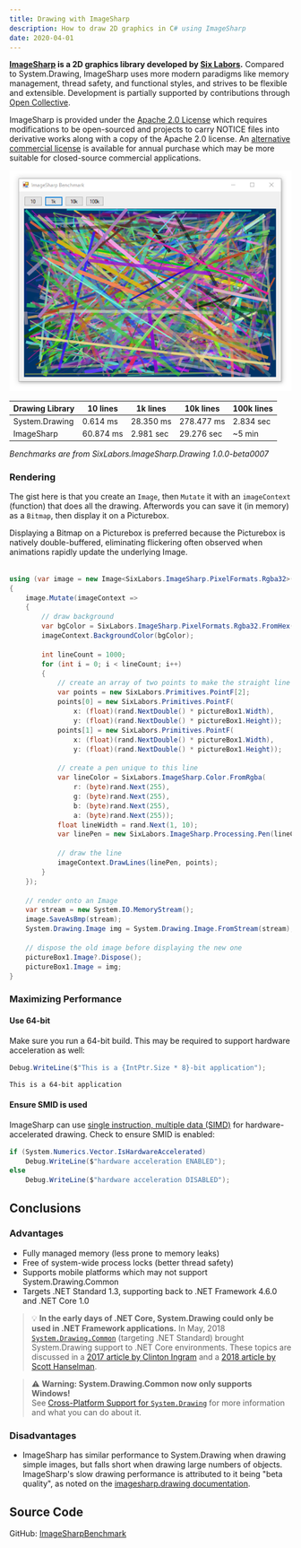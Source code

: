 ```yaml
---
title: Drawing with ImageSharp
description: How to draw 2D graphics in C# using ImageSharp
date: 2020-04-01
---
```


**[ImageSharp](https://github.com/SixLabors/ImageSharp) is a 2D graphics library developed by [Six Labors](https://sixlabors.com/).** Compared to System.Drawing, ImageSharp uses more modern paradigms like memory management, thread safety, and functional styles, and strives to be flexible and extensible. Development is partially supported by contributions through [Open Collective](https://opencollective.com/sixlabors).

ImageSharp is provided under the [Apache 2.0 License](https://github.com/SixLabors/ImageSharp/blob/master/LICENSE) which requires modifications to be open-sourced and projects to carry NOTICE files into derivative works along with a copy of the Apache 2.0 license. An [alternative commercial license](https://sixlabors.com/pricing/license) is available for annual purchase which may be more suitable for closed-source commercial applications.

<img src="drawing-with-imagesharp.png" class="d-block mx-auto">

<div class="text-center">
<div class="mx-auto d-inline-block">

Drawing Library | 10 lines | 1k lines | 10k lines | 100k lines
---|---|---|---|---
System.Drawing | 0.614 ms | 28.350 ms | 278.477 ms | 2.834 sec
ImageSharp | 60.874 ms | 2.981 sec | 29.276 sec | ~5 min

_Benchmarks are from SixLabors.ImageSharp.Drawing 1.0.0-beta0007_

</div>
</div>

### Rendering

The gist here is that you create an `Image`, then `Mutate` it with an `imageContext` (function) that does all the drawing. Afterwords you can save it (in memory) as a `Bitmap`, then display it on a Picturebox. 

Displaying a Bitmap on a Picturebox is preferred because the Picturebox is natively double-buffered, eliminating flickering often observed when animations rapidly update the underlying Image.

```cs

using (var image = new Image<SixLabors.ImageSharp.PixelFormats.Rgba32>(600, 400))
{
    image.Mutate(imageContext =>
    {
        // draw background
        var bgColor = SixLabors.ImageSharp.PixelFormats.Rgba32.FromHex("#003366");
        imageContext.BackgroundColor(bgColor);

        int lineCount = 1000;
        for (int i = 0; i < lineCount; i++)
        {
            // create an array of two points to make the straight line
            var points = new SixLabors.Primitives.PointF[2];
            points[0] = new SixLabors.Primitives.PointF(
                x: (float)(rand.NextDouble() * pictureBox1.Width),
                y: (float)(rand.NextDouble() * pictureBox1.Height));
            points[1] = new SixLabors.Primitives.PointF(
                x: (float)(rand.NextDouble() * pictureBox1.Width),
                y: (float)(rand.NextDouble() * pictureBox1.Height));

            // create a pen unique to this line
            var lineColor = SixLabors.ImageSharp.Color.FromRgba(
                r: (byte)rand.Next(255),
                g: (byte)rand.Next(255),
                b: (byte)rand.Next(255),
                a: (byte)rand.Next(255));
            float lineWidth = rand.Next(1, 10);
            var linePen = new SixLabors.ImageSharp.Processing.Pen(lineColor, lineWidth);

            // draw the line
            imageContext.DrawLines(linePen, points);
        }
    });

    // render onto an Image
    var stream = new System.IO.MemoryStream();
    image.SaveAsBmp(stream);
    System.Drawing.Image img = System.Drawing.Image.FromStream(stream);

    // dispose the old image before displaying the new one
    pictureBox1.Image?.Dispose();
    pictureBox1.Image = img;
}
```

### Maximizing Performance

#### Use 64-bit
Make sure you run a 64-bit build. This may be required to support hardware acceleration as well:

```cs
Debug.WriteLine($"This is a {IntPtr.Size * 8}-bit application");
```

```
This is a 64-bit application
```

#### Ensure SMID is used

ImageSharp can use [single instruction, multiple data (SIMD)](https://en.wikipedia.org/wiki/SIMD) for hardware-accelerated drawing. Check to ensure SMID is enabled:

```cs
if (System.Numerics.Vector.IsHardwareAccelerated)
    Debug.WriteLine($"hardware acceleration ENABLED");
else
    Debug.WriteLine($"hardware acceleration DISABLED");
```

## Conclusions

### Advantages

* Fully managed memory (less prone to memory leaks)
* Free of system-wide process locks (better thread safety)
* Supports mobile platforms which may not support System.Drawing.Common
* Targets .NET Standard 1.3, supporting back to .NET Framework 4.6.0 and .NET Core 1.0
 
> 💡 **In the early days of .NET Core, System.Drawing could only be used in .NET Framework applications.** In May, 2018 [`System.Drawing.Common`](https://www.nuget.org/packages/System.Drawing.Common/) (targeting .NET Standard) brought System.Drawing support to .NET Core environments. These topics are discussed in a [2017 article by Clinton Ingram](https://photosauce.net/blog/post/5-reasons-you-should-stop-using-systemdrawing-from-aspnet) and a [2018 article by Scott Hanselman](https://www.hanselman.com/blog/HowDoYouUseSystemDrawingInNETCore.aspx).

> ⚠️ **Warning: System.Drawing.Common now only supports Windows!**\
> See [Cross-Platform Support for `System.Drawing`](../../system.drawing/cross-platform) for more information and what you can do about it.

### Disadvantages

* ImageSharp has similar performance to System.Drawing when drawing simple images, but falls short when drawing large numbers of objects. ImageSharp's slow drawing performance is attributed to it being "beta quality", as noted on the [imagesharp.drawing documentation](https://docs.sixlabors.com/articles/imagesharp.drawing/).

## Source Code

GitHub: [ImageSharpBenchmark](https://github.com/swharden/Csharp-Data-Visualization/blob/master/dev/old/drawing/alternate/ImageSharpBenchmark)

